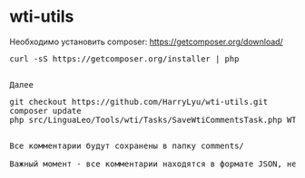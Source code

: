 wti-utils
=========

Необходимо установить composer: https://getcomposer.org/download/
<pre>
curl -sS https://getcomposer.org/installer | php
<pre>

Далее
<pre>
git checkout https://github.com/HarryLyu/wti-utils.git
composer update
php src/LinguaLeo/Tools/wti/Tasks/SaveWtiCommentsTask.php WTI_API_KEY
<pre>

Все комментарии будут сохранены в папку comments/

Важный момент - все комментарии находятся в формате JSON, независимо от формата исходного файла.